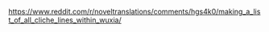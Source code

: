 https://www.reddit.com/r/noveltranslations/comments/hgs4k0/making_a_list_of_all_cliche_lines_within_wuxia/

